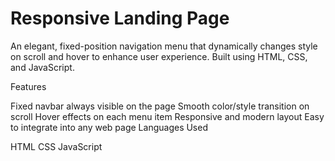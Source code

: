 # Responsive Landing Page

An elegant, fixed-position navigation menu that dynamically changes style on scroll and hover to enhance user experience. Built using HTML, CSS, and JavaScript.

Features

Fixed navbar always visible on the page
Smooth color/style transition on scroll
Hover effects on each menu item
Responsive and modern layout
Easy to integrate into any web page
Languages Used

HTML
CSS
JavaScript
